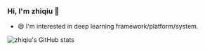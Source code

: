 ### Hi, I'm zhiqiu 👋

- 😄 I'm interested in deep learning framework/platform/system.

![zhiqiu's GitHub stats](https://github-readme-stats.vercel.app/api?username=zhiqiu)

<!--
**zhiqiu/zhiqiu** is a ✨ _special_ ✨ repository because its `README.md` (this file) appears on your GitHub profile.

Here are some ideas to get you started:

- 🔭 I’m currently working on ...
- 🌱 I’m currently learning ...
- 👯 I’m looking to collaborate on ...
- 🤔 I’m looking for help with ...
- 💬 Ask me about ...
- 📫 How to reach me: ...
- 😄 Pronouns: ...
- ⚡ Fun fact: ...
-->
